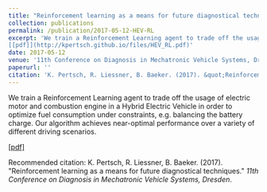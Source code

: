 ```yaml
---
title: "Reinforcement learning as a means for future diagnostical techniques"
collection: publications
permalink: /publication/2017-05-12-HEV-RL
excerpt: 'We train a Reinforcement Learning agent to trade off the usage of electric motor and combustion engine in a Hybrid Electric Vehicle in order to optimize fuel consumption under constraints, e.g. balancing the battery charge. Our algorithm achieves near-optimal performance over a variety of different driving scenarios.
[[pdf]](http://kpertsch.github.io/files/HEV_RL.pdf)'
date: 2017-05-12
venue: '11th Conference on Diagnosis in Mechatronic Vehicle Systems, Dresden'
paperurl: ''
citation: 'K. Pertsch, R. Liessner, B. Baeker. (2017). &quot;Reinforcement learning as a means for future diagnostical techniques.&quot; <i>11th Conference on Diagnosis in Mechatronic Vehicle Systems, Dresden</i>.'
---
```

We train a Reinforcement Learning agent to trade off the usage of electric motor and combustion engine in a Hybrid Electric Vehicle in order to optimize fuel consumption under constraints, e.g. balancing the battery charge. Our algorithm achieves near-optimal performance over a variety of different driving scenarios.

[[pdf]](http://kpertsch.github.io/files/HEV_RL.pdf)

Recommended citation: K. Pertsch, R. Liessner, B. Baeker. (2017). "Reinforcement learning as a means for future diagnostical techniques." <i>11th Conference on Diagnosis in Mechatronic Vehicle Systems, Dresden</i>.